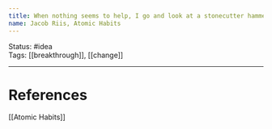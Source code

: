 ```yaml
---
title: When nothing seems to help, I go and look at a stonecutter hammering away at his rock, perhaps a hundred times without as much as a crack showing in it.19 Yet at the hundred and first blow it will split in two, and I know it was not that last blow that did it—but all that had gone before.
name: Jacob Riis, Atomic Habits
---
```


Status: #idea  
Tags: [[breakthrough]], [[change]]

---
# References
[[Atomic Habits]]